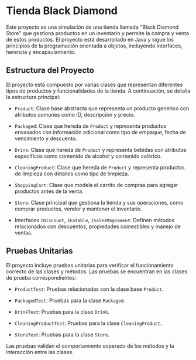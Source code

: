 # Tienda Black Diamond

Este proyecto es una simulación de una tienda llamada "Black Diamond Store" que gestiona productos en un inventario y permite la compra y venta de estos productos. El proyecto está desarrollado en Java y sigue los principios de la programación orientada a objetos, incluyendo interfaces, herencia y encapsulamiento.

## Estructura del Proyecto

El proyecto está compuesto por varias clases que representan diferentes tipos de productos y funcionalidades de la tienda. A continuación, se detalla la estructura principal:

- `Product`: Clase base abstracta que representa un producto genérico con atributos comunes como ID, descripción y precio.

- `Packaged`: Clase que hereda de `Product` y representa productos envasados con información adicional como tipo de empaque, fecha de vencimiento y descuento.

- `Drink`: Clase que hereda de `Product` y representa bebidas con atributos específicos como contenido de alcohol y contenido calórico.

- `CleaningProduct`: Clase que hereda de `Product` y representa productos de limpieza con detalles como tipo de limpieza.

- `ShoppingCart`: Clase que modela el carrito de compras para agregar productos antes de la venta.

- `Store`: Clase principal que gestiona la tienda y sus operaciones, como comprar productos, vender y mantener el inventario.

- Interfaces `IDiscount`, `IEatable`, `ISalesMagnament`: Definen métodos relacionados con descuentos, propiedades comestibles y manejo de ventas.

## Pruebas Unitarias

El proyecto incluye pruebas unitarias para verificar el funcionamiento correcto de las clases y métodos. Las pruebas se encuentran en las clases de prueba correspondientes:

- `ProductTest`: Pruebas relacionadas con la clase base `Product`.

- `PackagedTest`: Pruebas para la clase `Packaged`.

- `DrinkTest`: Pruebas para la clase `Drink`.

- `CleaningProductTest`: Pruebas para la clase `CleaningProduct`.

- `StoreTest`: Pruebas para la clase `Store`.

Las pruebas validan el comportamiento esperado de los métodos y la interacción entre las clases.


